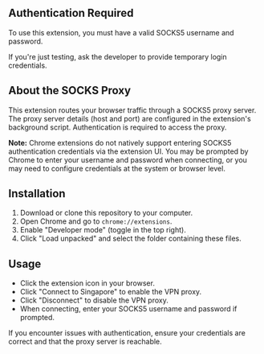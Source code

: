 ## Authentication Required

To use this extension, you must have a valid SOCKS5 username and password.

If you're just testing, ask the developer to provide temporary login credentials.

## About the SOCKS Proxy

This extension routes your browser traffic through a SOCKS5 proxy server. The proxy server details (host and port) are configured in the extension's background script. Authentication is required to access the proxy.

**Note:** Chrome extensions do not natively support entering SOCKS5 authentication credentials via the extension UI. You may be prompted by Chrome to enter your username and password when connecting, or you may need to configure credentials at the system or browser level.

## Installation

1. Download or clone this repository to your computer.
2. Open Chrome and go to `chrome://extensions`.
3. Enable "Developer mode" (toggle in the top right).
4. Click "Load unpacked" and select the folder containing these files.

## Usage

- Click the extension icon in your browser.
- Click "Connect to Singapore" to enable the VPN proxy.
- Click "Disconnect" to disable the VPN proxy.
- When connecting, enter your SOCKS5 username and password if prompted.

If you encounter issues with authentication, ensure your credentials are correct and that the proxy server is reachable.
